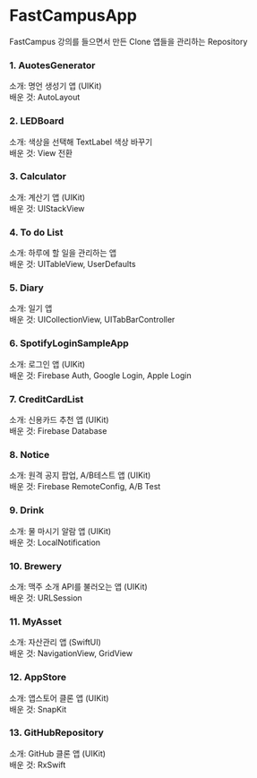 # FastCampusApp
FastCampus 강의를 들으면서 만든 Clone 앱들을 관리하는 Repository

### 1. AuotesGenerator  
소개: 명언 생성기 앱 (UIKit)  
배운 것: AutoLayout
### 2. LEDBoard
소개: 색상을 선택해 TextLabel 색상 바꾸기  
배운 것: View 전환
### 3. Calculator  
소개: 계산기 앱 (UIKit)  
배운 것: UIStackView
### 4. To do List
소개: 하루에 할 일을 관리하는 앱  
배운 것: UITableView, UserDefaults
### 5. Diary
소개: 일기 앱  
배운 것: UICollectionView, UITabBarController
### 6. SpotifyLoginSampleApp  
소개: 로그인 앱 (UIKit)  
배운 것: Firebase Auth, Google Login, Apple Login
### 7. CreditCardList  
소개: 신용카드 추천 앱 (UIKit)  
배운 것: Firebase Database
### 8. Notice  
소개: 원격 공지 팝업, A/B테스트 앱 (UIKit)  
배운 것: Firebase RemoteConfig, A/B Test
### 9. Drink  
소개: 물 마시기 알람 앱 (UIKit)  
배운 것: LocalNotification
### 10. Brewery  
소개: 맥주 소개 API를 불러오는 앱 (UIKit)  
배운 것: URLSession
### 11. MyAsset  
소개: 자산관리 앱 (SwiftUI)  
배운 것: NavigationView, GridView
### 12. AppStore  
소개: 앱스토어 클론 앱 (UIKit)  
배운 것: SnapKit
### 13. GitHubRepository  
소개: GitHub 클론 앱 (UIKit)  
배운 것: RxSwift
